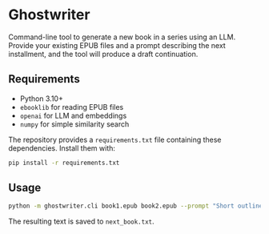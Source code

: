 # Ghostwriter

Command-line tool to generate a new book in a series using an LLM. Provide your
existing EPUB files and a prompt describing the next installment, and the tool
will produce a draft continuation.

## Requirements

- Python 3.10+
- `ebooklib` for reading EPUB files
- `openai` for LLM and embeddings
- `numpy` for simple similarity search

The repository provides a `requirements.txt` file containing these
dependencies. Install them with:

```bash
pip install -r requirements.txt
```

## Usage

```bash
python -m ghostwriter.cli book1.epub book2.epub --prompt "Short outline" --out next_book.txt
```

The resulting text is saved to `next_book.txt`.
